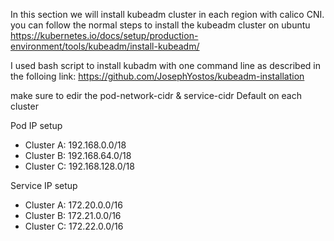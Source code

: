 In this section we will install kubeadm cluster in each region with calico CNI.
you can follow the normal steps to install the kubeadm cluster on ubuntu https://kubernetes.io/docs/setup/production-environment/tools/kubeadm/install-kubeadm/

I used bash script to install kubadm with one command line as described in the folloing link: 
https://github.com/JosephYostos/kubeadm-installation

make sure to edir the pod-network-cidr & service-cidr Default on each cluster

Pod IP setup
- Cluster A: 192.168.0.0/18
- Cluster B: 192.168.64.0/18
- Cluster C: 192.168.128.0/18

Service IP setup 
- Cluster A: 172.20.0.0/16
- Cluster B: 172.21.0.0/16
- Cluster C: 172.22.0.0/16
